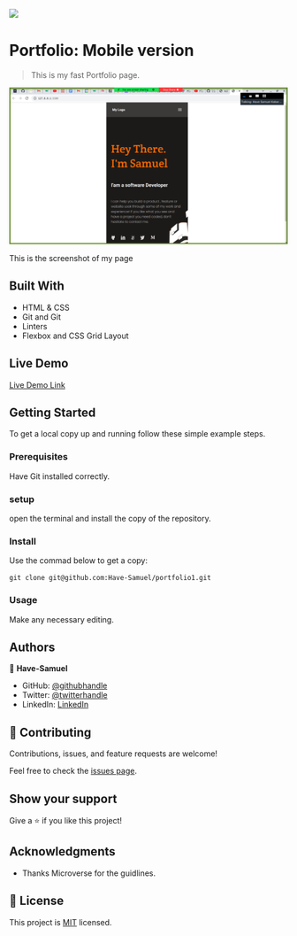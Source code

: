 ![](https://img.shields.io/badge/Microverse-blueviolet)

# Portfolio: Mobile version 

> This is my fast Portfolio page.

![screenshot](./portfolio.png)

This is the screenshot of my page

## Built With

- HTML & CSS
- Git and Git
- Linters
- Flexbox and CSS Grid Layout
## Live Demo

[Live Demo Link]()


## Getting Started

To get a local copy up and running follow these simple example steps.

### Prerequisites
Have Git  installed correctly.

### setup
open the terminal and install the copy of the repository.

### Install
Use the commad below to get a copy:
```
git clone git@github.com:Have-Samuel/portfolio1.git
```
### Usage
Make any necessary editing.
## Authors

👤 **Have-Samuel**
- GitHub: [@githubhandle](https://github.com/Have-Samuel)
- Twitter: [@twitterhandle](https://twitter.com/home)
- LinkedIn: [LinkedIn](https://www.linkedin.com/feed/)

## 🤝 Contributing

Contributions, issues, and feature requests are welcome!

Feel free to check the [issues page](../../issues/).

## Show your support

Give a ⭐️ if you like this project!

## Acknowledgments

- Thanks Microverse for the guidlines.

## 📝 License

This project is [MIT](./MIT.md) licensed.
